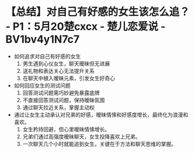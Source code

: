 # 【总结】对自己有好感的女生该怎么追？ - P1：5月20楚cxcx - 楚儿恋爱说 - BV1bv4y1N7c7

-   如何追求对自己有好感的女生
    1.  男生遇到心仪女生，聊天暧昧但无进展
    2.  送礼物和表达关心无法提升关系
    3.  在聊天中植入暧昧元素，引发女生好奇心
-   如何回应女生的测试问题
    1.  回答测试问题需巧妙避免暴露底牌
    2.  不直接回答测试问题，保持暧昧氛围
    3.  通过聊天拉近关系，掌握主动权
-   通过让女生主动承认对兄弟的好感，暧昧情愫和好感度增长，最终化为浪漫和喜欢。
    1.  女生矜持回避，但心里暧昧情愫增长。
    2.  兄弟们通过高强度暧昧聊天，女生投降喜欢上兄弟。
    3.  一次聊天几个小时就能追到女生，关键在于方法和聊天思维的掌握。
